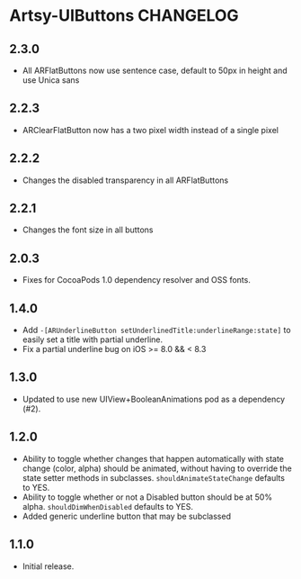 # Artsy-UIButtons CHANGELOG

## 2.3.0

* All ARFlatButtons now use sentence case, default to 50px in height and use Unica sans

## 2.2.3

* ARClearFlatButton now has a two pixel width instead of a single pixel

## 2.2.2

*  Changes the disabled transparency in all ARFlatButtons

## 2.2.1

*  Changes the font size in all buttons

## 2.0.3

* Fixes for CocoaPods 1.0 dependency resolver and OSS fonts.

## 1.4.0

* Add `-[ARUnderlineButton setUnderlinedTitle:underlineRange:state]` to easily set a title with partial underline.
* Fix a partial underline bug on iOS >= 8.0 && < 8.3

## 1.3.0

* Updated to use new UIView+BooleanAnimations pod as a dependency (#2).

## 1.2.0
* Ability to toggle whether changes that happen automatically with state change (color, alpha) should be animated,
  without having to override the state setter methods in subclasses. `shouldAnimateStateChange` defaults to YES.
* Ability to toggle whether or not a Disabled button should be at 50% alpha. `shouldDimWhenDisabled` defaults to YES.
* Added generic underline button that may be subclassed
## 1.1.0
* Initial release.
